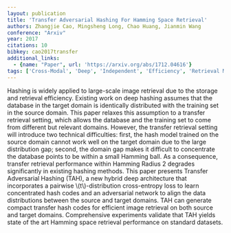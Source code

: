 ```yaml
---
layout: publication
title: 'Transfer Adversarial Hashing For Hamming Space Retrieval'
authors: Zhangjie Cao, Mingsheng Long, Chao Huang, Jianmin Wang
conference: "Arxiv"
year: 2017
citations: 10
bibkey: cao2017transfer
additional_links:
  - {name: "Paper", url: 'https://arxiv.org/abs/1712.04616'}
tags: ['Cross-Modal', 'Deep', 'Independent', 'Efficiency', 'Retrieval Models', 'Datasets', 'Vector Indexing', 'Deep Hashing', 'Training Strategy', 'Hashing', 'Applications']
---
```

Hashing is widely applied to large-scale image retrieval due to the storage
and retrieval efficiency. Existing work on deep hashing assumes that the
database in the target domain is identically distributed with the training set
in the source domain. This paper relaxes this assumption to a transfer
retrieval setting, which allows the database and the training set to come from
different but relevant domains. However, the transfer retrieval setting will
introduce two technical difficulties: first, the hash model trained on the
source domain cannot work well on the target domain due to the large
distribution gap; second, the domain gap makes it difficult to concentrate the
database points to be within a small Hamming ball. As a consequence, transfer
retrieval performance within Hamming Radius 2 degrades significantly in
existing hashing methods. This paper presents Transfer Adversarial Hashing
(TAH), a new hybrid deep architecture that incorporates a pairwise
\\(t\\)-distribution cross-entropy loss to learn concentrated hash codes and an
adversarial network to align the data distributions between the source and
target domains. TAH can generate compact transfer hash codes for efficient
image retrieval on both source and target domains. Comprehensive experiments
validate that TAH yields state of the art Hamming space retrieval performance
on standard datasets.
